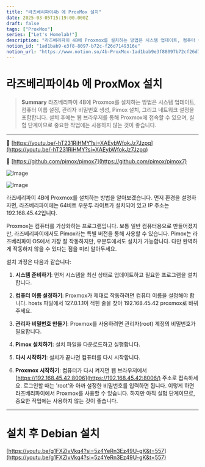 ```yaml
---
title: "라즈베리파이4b 에 ProxMox 설치"
date: 2025-03-05T15:19:00.000Z
draft: false
tags: ["ProxMox"]
series: ["Let's Homelab!"]
description: "라즈베리파이 4B에 Proxmox를 설치하는 방법은 시스템 업데이트, 컴퓨터 이름 설정, 관리자 비밀번호 생성, Pimox 설치, 그리고 네트워크 설정을 포함합니다. 설치 후에는 웹 브라우저를 통해 Proxmox에 접속할 수 있으며, 실험 단계이므로 중요한 작업에는 사용하지 않는 것이 좋습니다."
notion_id: "1ad1bab9-e3f8-8097-b72c-f26d7149316e"
notion_url: "https://www.notion.so/4b-ProxMox-1ad1bab9e3f88097b72cf26d7149316e"
---
```


# 라즈베리파이4b 에 ProxMox 설치

> **Summary**
> 라즈베리파이 4B에 Proxmox를 설치하는 방법은 시스템 업데이트, 컴퓨터 이름 설정, 관리자 비밀번호 생성, Pimox 설치, 그리고 네트워크 설정을 포함합니다. 설치 후에는 웹 브라우저를 통해 Proxmox에 접속할 수 있으며, 실험 단계이므로 중요한 작업에는 사용하지 않는 것이 좋습니다.

---

🔗 [https://youtu.be/-hT231RiHMY?si=XAEybWfokJz7Jzpq](https://youtu.be/-hT231RiHMY?si=XAEybWfokJz7Jzpq)

🔗 [https://github.com/pimox/pimox7](https://github.com/pimox/pimox7)

![Image](https://prod-files-secure.s3.us-west-2.amazonaws.com/09ccd4d5-876c-4bba-bbdf-cc77a0a11257/f108f5ed-24bd-4158-a12d-c9c3878534df/b93cc4c7-7e56-4945-87c0-bb2500eb111a.png?X-Amz-Algorithm=AWS4-HMAC-SHA256&X-Amz-Content-Sha256=UNSIGNED-PAYLOAD&X-Amz-Credential=ASIAZI2LB466XJQWPNAR%2F20250724%2Fus-west-2%2Fs3%2Faws4_request&X-Amz-Date=20250724T083356Z&X-Amz-Expires=3600&X-Amz-Security-Token=IQoJb3JpZ2luX2VjEAAaCXVzLXdlc3QtMiJHMEUCIHU0khAPH%2FdUY7U3p1bt5vg1dYLIcWh%2BG8LytVDFmMdhAiEAt2lIEhD5ZT6LPhR7j5dj4BZziGWTN%2BTVRu8Cy17p%2BEkq%2FwMIKRAAGgw2Mzc0MjMxODM4MDUiDG%2F5TMyCVW2ynSFlcyrcA1APpbZlB5v8woNaURIMRgqtvu9aaXTAcbAu6yDTyuj5fE8E2q6a%2FPQApNpu4DWefiDxl4kmHGjM%2BBa5a5NKrMmn5%2BZvEqkf2yhqPJRSRdg4BH%2BOAgCUVui%2Fby9Fi0S8FNa%2Bo5vN8%2B6tVweG%2FMNaIgd7dAQuWoHJBX%2Btb0tV5GcaZNliOxIMMSECQ7xaXvYxJAPgo99xkRH6JXlL12w18SHPBw7hLgdeYYgQvHdpvDgfvj%2BbcMEgNGB%2Fjb2Kwm9cp222sa0wAGdn89851nfLjHU8ND6Ie4LiIkpU3p6adRCVU1oaQjbUYLHKboO6qKqaEETGevriexM49LHKzr9068q1XvRU6%2BCbRUKN1PpxEszBwONGQq8trbJPwiV5FBLGIzmBeVs%2BMcfIidTQzXiW3%2BzgilfcTmHJMU1Hvc5XW%2FpzZJhOi%2BL5uEZXH%2BHwTmJFugG2Ijth6hPmEMuhoaRCywWOAM0BajW0qVE9guMBla3HlbCOx97xot2v1wD4fCSg3ZZxCPl2mVkT5YkheRNvBOC5LgkGF8Q9avNtdz2DnXcNIDVPevrrjg4nn3mMvPnX5y9pVL%2BI5c4y0HYn9o6Z6z3OPN5y51sHGcWaWMJNAKvJQhf1Rd0wks%2B23ZvYMLvQh8QGOqUBaSfjDwymwKCre165dAxubDlndRnzI3TMacjbK9kSIF%2FwgKrEDFPvxWnSXWDaRja2aTU4qa9P9Qelii%2B9oi%2FSoJxGRihG%2FhfkgPbTh%2F5xzkelKclwWk75pPod5kn3wVHt2Eb71pJmmBQgmaIVTiFmNMq2FYaiz3XyhG1uwnYpMw%2ByBtiSvzVmMTL%2FVhfti%2Bz12r6h4g4qtz%2F8gdalhmWL8tfL2Ean&X-Amz-Signature=b12cc669c6ceb9ab55932d69dbfaf9807a1d618622ad422c0bf2046f3ceaf0a2&X-Amz-SignedHeaders=host&x-amz-checksum-mode=ENABLED&x-id=GetObject)

![Image](https://prod-files-secure.s3.us-west-2.amazonaws.com/09ccd4d5-876c-4bba-bbdf-cc77a0a11257/95eec244-6e22-4fe8-a34c-acb7978bead9/image.png?X-Amz-Algorithm=AWS4-HMAC-SHA256&X-Amz-Content-Sha256=UNSIGNED-PAYLOAD&X-Amz-Credential=ASIAZI2LB466XJQWPNAR%2F20250724%2Fus-west-2%2Fs3%2Faws4_request&X-Amz-Date=20250724T083356Z&X-Amz-Expires=3600&X-Amz-Security-Token=IQoJb3JpZ2luX2VjEAAaCXVzLXdlc3QtMiJHMEUCIHU0khAPH%2FdUY7U3p1bt5vg1dYLIcWh%2BG8LytVDFmMdhAiEAt2lIEhD5ZT6LPhR7j5dj4BZziGWTN%2BTVRu8Cy17p%2BEkq%2FwMIKRAAGgw2Mzc0MjMxODM4MDUiDG%2F5TMyCVW2ynSFlcyrcA1APpbZlB5v8woNaURIMRgqtvu9aaXTAcbAu6yDTyuj5fE8E2q6a%2FPQApNpu4DWefiDxl4kmHGjM%2BBa5a5NKrMmn5%2BZvEqkf2yhqPJRSRdg4BH%2BOAgCUVui%2Fby9Fi0S8FNa%2Bo5vN8%2B6tVweG%2FMNaIgd7dAQuWoHJBX%2Btb0tV5GcaZNliOxIMMSECQ7xaXvYxJAPgo99xkRH6JXlL12w18SHPBw7hLgdeYYgQvHdpvDgfvj%2BbcMEgNGB%2Fjb2Kwm9cp222sa0wAGdn89851nfLjHU8ND6Ie4LiIkpU3p6adRCVU1oaQjbUYLHKboO6qKqaEETGevriexM49LHKzr9068q1XvRU6%2BCbRUKN1PpxEszBwONGQq8trbJPwiV5FBLGIzmBeVs%2BMcfIidTQzXiW3%2BzgilfcTmHJMU1Hvc5XW%2FpzZJhOi%2BL5uEZXH%2BHwTmJFugG2Ijth6hPmEMuhoaRCywWOAM0BajW0qVE9guMBla3HlbCOx97xot2v1wD4fCSg3ZZxCPl2mVkT5YkheRNvBOC5LgkGF8Q9avNtdz2DnXcNIDVPevrrjg4nn3mMvPnX5y9pVL%2BI5c4y0HYn9o6Z6z3OPN5y51sHGcWaWMJNAKvJQhf1Rd0wks%2B23ZvYMLvQh8QGOqUBaSfjDwymwKCre165dAxubDlndRnzI3TMacjbK9kSIF%2FwgKrEDFPvxWnSXWDaRja2aTU4qa9P9Qelii%2B9oi%2FSoJxGRihG%2FhfkgPbTh%2F5xzkelKclwWk75pPod5kn3wVHt2Eb71pJmmBQgmaIVTiFmNMq2FYaiz3XyhG1uwnYpMw%2ByBtiSvzVmMTL%2FVhfti%2Bz12r6h4g4qtz%2F8gdalhmWL8tfL2Ean&X-Amz-Signature=c9727b4b73ef786c1e4698060bed5d08238867b77fcb6d1c071a566a250f0f7f&X-Amz-SignedHeaders=host&x-amz-checksum-mode=ENABLED&x-id=GetObject)

라즈베리파이 4B에 Proxmox를 설치하는 방법을 알아보겠습니다. 먼저 환경을 설명하자면, 라즈베리파이에는 64비트 우분투 라이트가 설치되어 있고 IP 주소는 192.168.45.42입니다.

Proxmox는 컴퓨터를 가상화하는 프로그램입니다. 보통 일반 컴퓨터용으로 만들어졌지만, 라즈베리파이에서도 Pimox라는 특별 버전을 통해 사용할 수 있습니다. Pimox는 라즈베리파이 OS에서 가장 잘 작동하지만, 우분투에서도 설치가 가능합니다. 다만 완벽하게 작동하지 않을 수 있다는 점을 미리 알아두세요.

설치 과정은 다음과 같습니다:

1. **시스템 준비하기**: 먼저 시스템을 최신 상태로 업데이트하고 필요한 프로그램을 설치합니다.
1. **컴퓨터 이름 설정하기**: Proxmox가 제대로 작동하려면 컴퓨터 이름을 설정해야 합니다.
hosts 파일에서 127.0.1.1이 적힌 줄을 찾아 192.168.45.42 proxmox로 바꿔주세요.

1. **관리자 비밀번호 만들기**: Proxmox를 사용하려면 관리자(root) 계정의 비밀번호가 필요합니다.
1. **Pimox 설치하기**: 설치 파일을 다운로드하고 실행합니다.
1. **다시 시작하기**: 설치가 끝나면 컴퓨터를 다시 시작합니다.
1. **Proxmox 시작하기**: 컴퓨터가 다시 켜지면 웹 브라우저에서 [https://192.168.45.42:8006](https://192.168.45.42:8006/) 주소로 접속하세요. 로그인할 때는 'root'와 아까 설정한 비밀번호를 입력하면 됩니다.
이렇게 하면 라즈베리파이에서 Proxmox를 사용할 수 있습니다. 하지만 아직 실험 단계이므로, 중요한 작업에는 사용하지 않는 것이 좋습니다.

---

# 설치 후 Debian 설치

[https://youtu.be/g1FXZIvVkq4?si=5z4YeRn3Ez49U-gK&t=557](https://youtu.be/g1FXZIvVkq4?si=5z4YeRn3Ez49U-gK&t=557)

